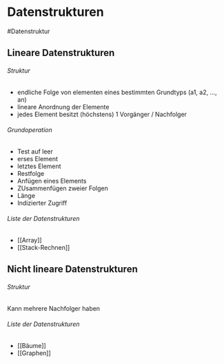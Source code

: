 # Datenstrukturen
#Datenstruktur
## Lineare Datenstrukturen
###### Struktur
- endliche Folge von elementen eines bestimmten Grundtyps (a1, a2, ..., an)
- lineare Anordnung der Elemente
- jedes Element besitzt (höchstens) 1 Vorgänger / Nachfolger

###### Grundoperation
-	Test auf leer
-	erses Element
-	letztes Element
-	Restfolge
-	Anfügen eines Elements
-	ZUsammenfügen zweier Folgen
-	Länge
-	Indizierter Zugriff

###### Liste der Datenstrukturen
- [[Array]]
- [[Stack-Rechnen]]

## Nicht lineare Datenstrukturen
###### Struktur
Kann mehrere Nachfolger haben

###### Liste der Datenstrukturen
-	[[Bäume]]
-	[[Graphen]]